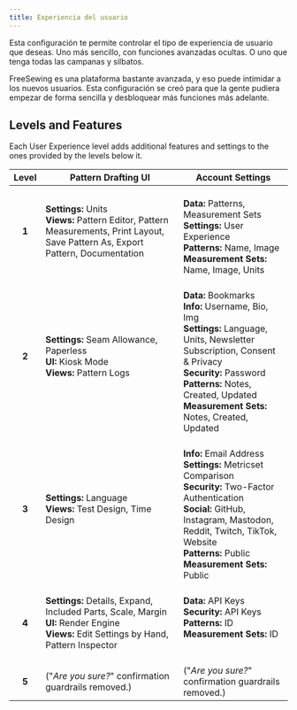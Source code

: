 ```yaml
---
title: Experiencia del usuario
---
```


Esta configuración te permite controlar el tipo de experiencia de usuario que deseas. Uno más sencillo, con funciones avanzadas ocultas. O uno que tenga todas las campanas y silbatos.

FreeSewing es una plataforma bastante avanzada, y eso puede intimidar a los nuevos usuarios. Esta configuración se creó para que la gente pudiera empezar de forma sencilla y desbloquear más funciones más adelante.

## Levels and Features

Each User Experience level adds additional features and settings to the ones provided by the levels below it.

|       Level       | Pattern Drafting UI                                                                                                                                                      | Account Settings                                                                                                                                                                                                                                                                                         |
|:-----------------:| ------------------------------------------------------------------------------------------------------------------------------------------------------------------------ | -------------------------------------------------------------------------------------------------------------------------------------------------------------------------------------------------------------------------------------------------------------------------------------------------------- |
|       **1**       | **Settings:** Units<br />**Views:** Pattern Editor, Pattern Measurements, Print Layout, Save Pattern As, Export Pattern, Documentation                             | <br />**Data:** Patterns, Measurement Sets <br />**Settings:** User Experience<br /> **Patterns:** Name, Image<br /> **Measurement Sets:** Name, Image, Units                                                                                                                    |
|       **2**       | **Settings:** Seam Allowance, Paperless<br />**UI:** Kiosk Mode<br />**Views:** Pattern Logs                                                                 | <br />**Data:** Bookmarks<br />**Info:** Username, Bio, Img<br />**Settings:** Language, Units, Newsletter Subscription, Consent & Privacy<br />**Security:** Password<br />**Patterns:** Notes, Created, Updated<br />**Measurement Sets:** Notes, Created, Updated |
|       **3**       | **Settings:** Language<br />**Views:** Test Design, Time Design                                                                                                    | <br />**Info:** Email Address<br />**Settings:** Metricset Comparison<br />**Security:** Two-Factor Authentication<br />**Social:** GitHub, Instagram, Mastodon, Reddit, Twitch, TikTok, Website<br />**Patterns:** Public<br />**Measurement Sets:** Public         |
| <br />**4** | <br />**Settings:** Details, Expand, Included Parts, Scale, Margin<br />**UI:** Render Engine<br />**Views:** Edit Settings by Hand, Pattern Inspector | **Data:** API Keys<br />**Security:** API Keys<br />**Patterns:** ID<br />**Measurement Sets:** ID                                                                                                                                                                                     |
| <br />**5** | <br />("_Are you sure?_" confirmation guardrails removed.)                                                                                                         | <br />("_Are you sure?_" confirmation guardrails removed.)                                                                                                                                                                                                                                         |
